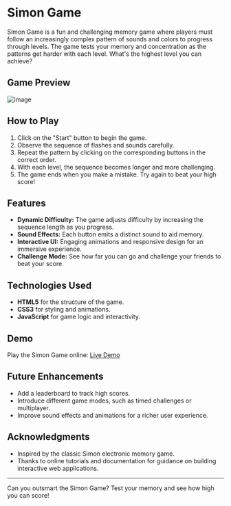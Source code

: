 # Simon Game

Simon Game is a fun and challenging memory game where players must follow an increasingly complex pattern of sounds and colors to progress through levels. The game tests your memory and concentration as the patterns get harder with each level. What's the highest level you can achieve?

## Game Preview
![image](https://github.com/user-attachments/assets/d0038b5a-b772-4ead-a64b-ec362634aad0)


## How to Play
1. Click on the "Start" button to begin the game.
2. Observe the sequence of flashes and sounds carefully.
3. Repeat the pattern by clicking on the corresponding buttons in the correct order.
4. With each level, the sequence becomes longer and more challenging.
5. The game ends when you make a mistake. Try again to beat your high score!

## Features
- **Dynamic Difficulty:** The game adjusts difficulty by increasing the sequence length as you progress.
- **Sound Effects:** Each button emits a distinct sound to aid memory.
- **Interactive UI:** Engaging animations and responsive design for an immersive experience.
- **Challenge Mode:** See how far you can go and challenge your friends to beat your score.

## Technologies Used
- **HTML5** for the structure of the game.
- **CSS3** for styling and animations.
- **JavaScript** for game logic and interactivity.


## Demo
Play the Simon Game online: [Live Demo]([https://your-username.github.io/simon-game](https://coderpriyanshu007.github.io/Simon-Game-/))



## Future Enhancements
- Add a leaderboard to track high scores.
- Introduce different game modes, such as timed challenges or multiplayer.
- Improve sound effects and animations for a richer user experience.



## Acknowledgments
- Inspired by the classic Simon electronic memory game.
- Thanks to online tutorials and documentation for guidance on building interactive web applications.

---

Can you outsmart the Simon Game? Test your memory and see how high you can score!
